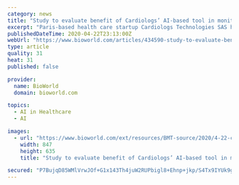 ```yaml
---
category: news
title: "Study to evaluate benefit of Cardiologs’ AI-based tool in monitoring COVID-19 patients"
excerpt: "Paris-based health care startup Cardiologs Technologies SAS has launched a clinical study to assess the use of its artificial intelligence (AI) platform to remotely monitor cardiac ... risk of combined hydroxychloroquine and azithromycin therapy. “The QT prolongation side effects caused by hydroxychloroquine and many other drugs are detected ..."
publishedDateTime: 2020-04-22T23:13:00Z
webUrl: "https://www.bioworld.com/articles/434590-study-to-evaluate-benefit-of-cardiologs-ai-based-tool-in-monitoring-covid-19-patients"
type: article
quality: 31
heat: 31
published: false

provider:
  name: BioWorld
  domain: bioworld.com

topics:
  - AI in Healthcare
  - AI

images:
  - url: "https://www.bioworld.com/ext/resources/BMT-source/2020/4-22-cardiologs-platform.png?height=635&t=1587592765&width=1200"
    width: 847
    height: 635
    title: "Study to evaluate benefit of Cardiologs’ AI-based tool in monitoring COVID-19 patients"

secured: "P7BujqD85WMlVrwJOf+G1x143Th4juW2RUPbigl8+Ehnp+jkp/S4Tx9IYUk9gBQwLWT1NxTZrSvY0j7mxeuPDnuRiZ1S0ig5H/DDbkojiyjzBYikt11LDHsezORkNiyhjcRU5iOc79fJUbSUKgDKWnS2K4cZrk8ZHbn4LNTyhZgbkjvNr5Y0R+ZFvzaJApivlHbD56xLN4/m1mU6rEG1z7gCrQZtV4FO12wlAp2TRkH56gykjlFywc9TCreL5dqR27gDhrnMED1zqe1/ptx4qiqaN7/mSX8545LGXLw+FvE9x03B5fuot3nJA5cQCDLw;4YdTCW7q23YAQcqiNGFQBg=="
---
```


